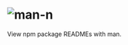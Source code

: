 # ![man-n](https://cdn.rawgit.com/wooorm/man-n/master/logo.svg)

View npm package READMEs with man.
